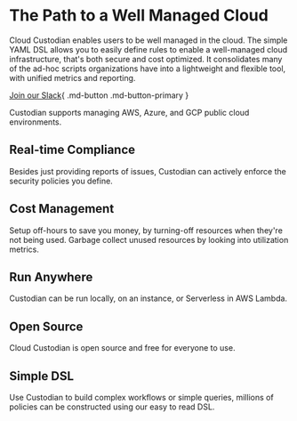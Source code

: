 # The Path to a Well Managed Cloud

Cloud Custodian enables users to be well managed in the cloud. The simple YAML DSL allows you to easily define rules to enable a well-managed cloud infrastructure, that's both secure and cost optimized. It consolidates many of the ad-hoc scripts organizations have into a lightweight and flexible tool, with unified metrics and reporting.

[Join our Slack](https://communityinviter.com/apps/cloud-custodian/c7n-chat){ .md-button .md-button-primary }

Custodian supports managing AWS, Azure, and GCP public cloud environments.

## Real-time Compliance

Besides just providing reports of issues, Custodian can actively enforce the security policies you define.

## Cost Management

Setup off-hours to save you money, by turning-off resources when they're not being used. Garbage collect unused resources by looking into utilization metrics.

## Run Anywhere

Custodian can be run locally, on an instance, or Serverless in AWS Lambda.

## Open Source

Cloud Custodian is open source and free for everyone to use.

## Simple DSL

Use Custodian to build complex workflows or simple queries, millions of policies can be constructed using our easy to read DSL.